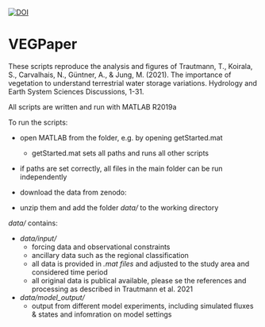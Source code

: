 [![DOI](https://zenodo.org/badge/435827406.svg)](https://zenodo.org/badge/latestdoi/435827406)

# VEGPaper
These scripts reproduce the analysis and figures of Trautmann, T., Koirala, S., Carvalhais, N., Güntner, A., &amp; Jung, M. (2021). The importance of vegetation to understand terrestrial water storage variations. Hydrology and Earth System Sciences Discussions, 1-31.

All scripts are written and run with MATLAB R2019a

To run the scripts:
- open MATLAB from the folder, e.g. by opening getStarted.mat
  * getStarted.mat sets all paths and runs all other scripts
- if paths are set correctly, all files in the main folder can be run independently

- download the data from zenodo:  
- unzip them and add the folder *data/* to the working directory

*data/* contains:
  * *data/input/* 	
    * forcing data and observational constraints 
    * ancillary data such as the regional classification
    * all data is provided in *.mat files* and adjusted to the study area and considered time period
    * all original data is publical available, please se the references and processing as described in Trautmann et al. 2021
  * *data/model_output/*	
    * output from different model experiments, including simulated fluxes & states and infomration on model settings
